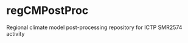 regCMPostProc
=============
Regional climate model post-processing repository for ICTP SMR2574 activity
